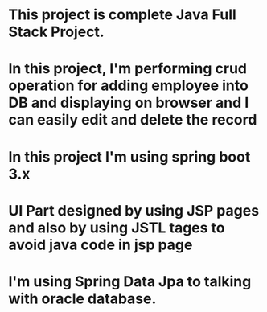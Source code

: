 # This project is complete Java Full Stack Project.
# In this project, I'm performing crud operation for adding employee into DB and displaying on browser and I can easily edit and delete the record
# In this project I'm using spring boot 3.x
# UI Part designed by using JSP pages and also by using JSTL tages to avoid java code in jsp page
# I'm using Spring Data Jpa to talking with oracle database.
